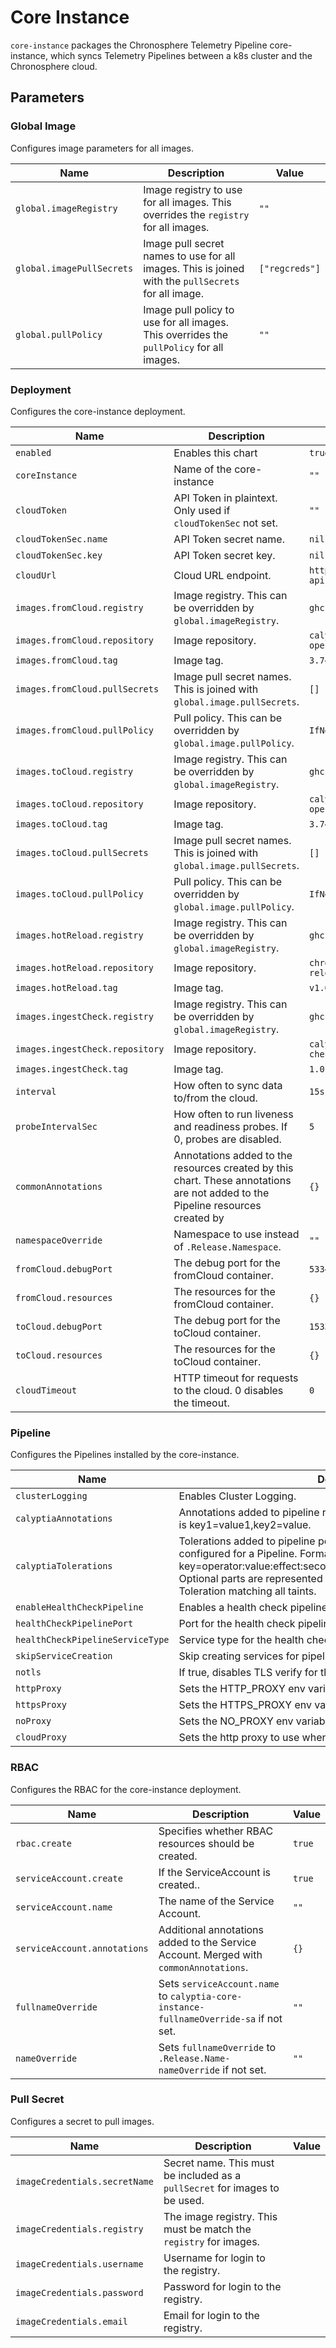 # Core Instance

`core-instance` packages the Chronosphere Telemetry Pipeline core-instance, which syncs Telemetry Pipelines between a
k8s cluster and the Chronosphere cloud.

## Parameters

### Global Image

Configures image parameters for all images.

| Name                      | Description                                                                                         | Value          |
| ------------------------- | --------------------------------------------------------------------------------------------------- | -------------- |
| `global.imageRegistry`    | Image registry to use for all images. This overrides the `registry` for all images.                 | `""`           |
| `global.imagePullSecrets` | Image pull secret names to use for all images. This is joined with the `pullSecrets` for all image. | `["regcreds"]` |
| `global.pullPolicy`       | Image pull policy to use for all images. This overrides the `pullPolicy` for all images.            | `""`           |

### Deployment

Configures the core-instance deployment.

| Name                            | Description                                                                                                                    | Value                                    |
| ------------------------------- | ------------------------------------------------------------------------------------------------------------------------------ | ---------------------------------------- |
| `enabled`                       | Enables this chart                                                                                                             | `true`                                   |
| `coreInstance`                  | Name of the core-instance                                                                                                      | `""`                                     |
| `cloudToken`                    | API Token in plaintext. Only used if `cloudTokenSec` not set.                                                                  | `""`                                     |
| `cloudTokenSec.name`            | API Token secret name.                                                                                                         | `nil`                                    |
| `cloudTokenSec.key`             | API Token secret key.                                                                                                          | `nil`                                    |
| `cloudUrl`                      | Cloud URL endpoint.                                                                                                            | `https://cloud-api.calyptia.com`         |
| `images.fromCloud.registry`     | Image registry. This can be overridden by `global.imageRegistry`.                                                              | `ghcr.io`                                |
| `images.fromCloud.repository`   | Image repository.                                                                                                              | `calyptia/core-operator/sync-from-cloud` |
| `images.fromCloud.tag`          | Image tag.                                                                                                                     | `3.74.0`                                 |
| `images.fromCloud.pullSecrets`  | Image pull secret names. This is joined with `global.image.pullSecrets`.                                                       | `[]`                                     |
| `images.fromCloud.pullPolicy`   | Pull policy. This can be overridden by `global.image.pullPolicy`.                                                              | `IfNotPresent`                           |
| `images.toCloud.registry`       | Image registry. This can be overridden by `global.imageRegistry`.                                                              | `ghcr.io`                                |
| `images.toCloud.repository`     | Image repository.                                                                                                              | `calyptia/core-operator/sync-to-cloud`   |
| `images.toCloud.tag`            | Image tag.                                                                                                                     | `3.74.0`                                 |
| `images.toCloud.pullSecrets`    | Image pull secret names. This is joined with `global.image.pullSecrets`.                                                       | `[]`                                     |
| `images.toCloud.pullPolicy`     | Pull policy. This can be overridden by `global.image.pullPolicy`.                                                              | `IfNotPresent`                           |
| `images.hotReload.registry`     | Image registry. This can be overridden by `global.imageRegistry`.                                                              | `ghcr.io`                                |
| `images.hotReload.repository`   | Image repository.                                                                                                              | `chronosphereio/configmap-reload`        |
| `images.hotReload.tag`          | Image tag.                                                                                                                     | `v1.0.1`                                 |
| `images.ingestCheck.registry`   | Image registry. This can be overridden by `global.imageRegistry`.                                                              | `ghcr.io`                                |
| `images.ingestCheck.repository` | Image repository.                                                                                                              | `calyptia/core/ingest-check`             |
| `images.ingestCheck.tag`        | Image tag.                                                                                                                     | `1.0.2`                                  |
| `interval`                      | How often to sync data to/from the cloud.                                                                                      | `15s`                                    |
| `probeIntervalSec`              | How often to run liveness and readiness probes. If 0, probes are disabled.                                                     | `5`                                      |
| `commonAnnotations`             | Annotations added to the resources created by this chart. These annotations are not added to the Pipeline resources created by | `{}`                                     |
| `namespaceOverride`             | Namespace to use instead of `.Release.Namespace`.                                                                              | `""`                                     |
| `fromCloud.debugPort`           | The debug port for the fromCloud container.                                                                                    | `5334`                                   |
| `fromCloud.resources`           | The resources for the fromCloud container.                                                                                     | `{}`                                     |
| `toCloud.debugPort`             | The debug port for the toCloud container.                                                                                      | `15334`                                  |
| `toCloud.resources`             | The resources for the toCloud container.                                                                                       | `{}`                                     |
| `cloudTimeout`                  | HTTP timeout for requests to the cloud. 0 disables the timeout.                                                                | `0`                                      |

### Pipeline

Configures the Pipelines installed by the core-instance.

| Name                             | Description                                                                                                                                                                                                                                                                            | Value          |
| -------------------------------- | -------------------------------------------------------------------------------------------------------------------------------------------------------------------------------------------------------------------------------------------------------------------------------------- | -------------- |
| `clusterLogging`                 | Enables Cluster Logging.                                                                                                                                                                                                                                                               | `false`        |
| `calyptiaAnnotations`            | Annotations added to pipeline resources created in the cluster. Format is key1=value1,key2=value.                                                                                                                                                                                      | `""`           |
| `calyptiaTolerations`            | Tolerations added to pipeline pods. Only used if Tolerations are not configured for a Pipeline. Format is key=operator:value:effect:seconds,key=operator:value:effect:seconds. Optional parts are represented with an empty string, e.g =Exists:: is a Toleration matching all taints. | `""`           |
| `enableHealthCheckPipeline`      | Enables a health check pipeline.                                                                                                                                                                                                                                                       | `false`        |
| `healthCheckPipelinePort`        | Port for the health check pipeline.                                                                                                                                                                                                                                                    | `2020`         |
| `healthCheckPipelineServiceType` | Service type for the health check pipeline.                                                                                                                                                                                                                                            | `LoadBalancer` |
| `skipServiceCreation`            | Skip creating services for pipeline ports.                                                                                                                                                                                                                                             | `false`        |
| `notls`                          | If true, disables TLS verify for the pipeline config.                                                                                                                                                                                                                                  | `true`         |
| `httpProxy`                      | Sets the HTTP_PROXY env variable for pipeline containers.                                                                                                                                                                                                                              | `""`           |
| `httpsProxy`                     | Sets the HTTPS_PROXY env variable for pipeline containers.                                                                                                                                                                                                                             | `""`           |
| `noProxy`                        | Sets the NO_PROXY env variable for pipeline containers.                                                                                                                                                                                                                                | `""`           |
| `cloudProxy`                     | Sets the http proxy to use when connecting to the cloud.                                                                                                                                                                                                                               | `""`           |

### RBAC

Configures the RBAC for the core-instance deployment.

| Name                         | Description                                                                            | Value  |
| ---------------------------- | -------------------------------------------------------------------------------------- | ------ |
| `rbac.create`                | Specifies whether RBAC resources should be created.                                    | `true` |
| `serviceAccount.create`      | If the ServiceAccount is created..                                                     | `true` |
| `serviceAccount.name`        | The name of the Service Account.                                                       | `""`   |
| `serviceAccount.annotations` | Additional annotations added to the Service Account. Merged with `commonAnnotations`.  | `{}`   |
| `fullnameOverride`           | Sets `serviceAccount.name` to `calyptia-core-instance-fullnameOverride-sa` if not set. | `""`   |
| `nameOverride`               | Sets `fullnameOverride` to `.Release.Name-nameOverride` if not set.                    | `""`   |

### Pull Secret

Configures a secret to pull images.

| Name                          | Description                                                                 | Value |
| ----------------------------- | --------------------------------------------------------------------------- | ----- |
| `imageCredentials.secretName` | Secret name. This must be included as a `pullSecret` for images to be used. |       |
| `imageCredentials.registry`   | The image registry. This must be match the `registry` for images.           |       |
| `imageCredentials.username`   | Username for login to the registry.                                         |       |
| `imageCredentials.password`   | Password for login to the registry.                                         |       |
| `imageCredentials.email`      | Email for login to the registry.                                            |       |
